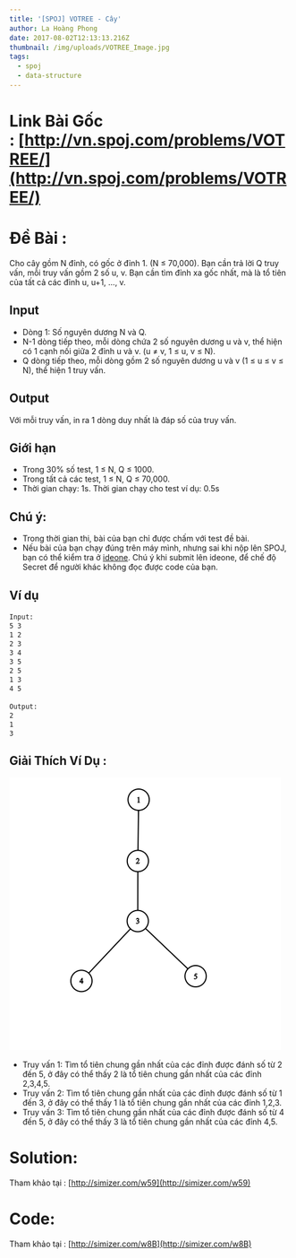 ```yaml
---
title: '[SPOJ] VOTREE - Cây'
author: La Hoàng Phong
date: 2017-08-02T12:13:13.216Z
thumbnail: /img/uploads/VOTREE_Image.jpg
tags:
  - spoj
  - data-structure
---
```

# Link Bài Gốc : [http://vn.spoj.com/problems/VOTREE/](http://vn.spoj.com/problems/VOTREE/)

# Đề Bài :

Cho cây gồm N đỉnh, có gốc ở đỉnh 1. (N ≤ 70,000). Bạn cần trả lời Q truy vấn, mỗi truy vấn gồm 2 số u, v. Bạn cần tìm đỉnh xa gốc nhất, mà là tổ tiên của tất cả các đỉnh u, u\+1, ..., v.

## Input

* Dòng 1: Số nguyên dương N và Q.
* N-1 dòng tiếp theo, mỗi dòng chứa 2 số nguyên dương u và v, thể hiện có 1 cạnh nối giữa 2 đỉnh u và v. (u ≠ v, 1 ≤ u, v ≤ N).
* Q dòng tiếp theo, mỗi dòng gồm 2 số nguyên dương u và v (1 ≤ u ≤ v ≤ N), thể hiện 1 truy vấn.

## Output

Với mỗi truy vấn, in ra 1 dòng duy nhất là đáp số của truy vấn.

## Giới hạn

* Trong 30% số test, 1 ≤ N, Q ≤ 1000.
* Trong tất cả các test, 1 ≤ N, Q ≤ 70,000.
* Thời gian chạy: 1s. Thời gian chạy cho test ví dụ: 0.5s

## Chú ý:

* Trong thời gian thi, bài của bạn chỉ được chấm với test đề bài.
* Nếu bài của bạn chạy đúng trên máy mình, nhưng sai khi nộp lên SPOJ, bạn có thể kiểm tra ở [ideone](https://ideone.com/). Chú ý khi submit lên ideone, để chế độ Secret để người khác không đọc được code của bạn.

## Ví dụ

    Input:
    5 3
    1 2
    2 3
    3 4
    3 5
    2 5
    1 3
    4 5
    
    Output:
    2
    1
    3

## Giải Thích Ví Dụ :

![null](/img/uploads/VOTREE_Graph.png)

* Truy vấn 1: Tìm tổ tiên chung gần nhất của các đỉnh được đánh số từ 2 đến 5, ở đây có thể thấy 2 là tổ tiên chung gần nhất của các đỉnh 2,3,4,5.
* Truy vấn 2: Tìm tổ tiên chung gần nhất của các đỉnh được đánh số từ 1 đến 3, ở đây có thể thấy 1 là tổ tiên chung gần nhất của các đỉnh 1,2,3.
* Truy vấn 3: Tìm tổ tiên chung gần nhất của các đỉnh được đánh số từ 4 đến 5, ở đây có thể thấy 3 là tổ tiên chung gần nhất của các đỉnh 4,5.

# Solution:

Tham khảo tại : [http://simizer.com/w59](http://simizer.com/w59)

# Code:

Tham khảo tại : [http://simizer.com/w8B](http://simizer.com/w8B)

